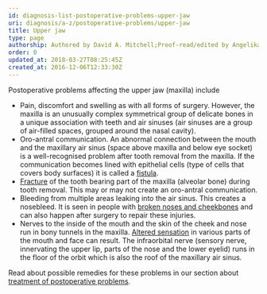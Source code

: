 ```yaml
---
id: diagnosis-list-postoperative-problems-upper-jaw
uri: diagnosis/a-z/postoperative-problems/upper-jaw
title: Upper jaw
type: page
authorship: Authored by David A. Mitchell;Proof-read/edited by Angelika Sebald
order: 0
updated_at: 2018-03-27T08:25:45Z
created_at: 2016-12-06T12:33:30Z
---
```


<p>Postoperative problems affecting the upper jaw (maxilla) include</p>
<ul>
    <li>Pain, discomfort and swelling as with all forms of surgery.
        However, the maxilla is an unusually complex symmetrical
        group of delicate bones in a unique association with
        teeth and air sinuses (air sinuses are a group of air-filled
        spaces, grouped around the nasal cavity).</li>
    <li>Oro-antral communication. An abnormal connection between
        the mouth and the maxillary air sinus (space above maxilla
        and below eye socket) is a well-recognised problem after
        tooth removal from the maxilla. If the communication
        becomes lined with epithelial cells (type of cells that
        covers body surfaces) it is called a <a href="/diagnosis/a-z/fistula">fistula</a>.</li>
    <li><a href="/diagnosis/a-z/fracture">Fracture</a> of the tooth
        bearing part of the maxilla (alveolar bone) during tooth
        removal. This may or may not create an oro-antral communication.</li>
    <li>Bleeding from multiple areas leaking into the air sinus.
        This creates a nosebleed. It is seen in people with
        <a href="/diagnosis/a-z/fracture">broken noses and cheekbones</a> and can also happen after
            surgery to repair these injuries.</li>
    <li>Nerves to the inside of the mouth and the skin of the cheek
        and nose run in bony tunnels in the maxilla. <a href="/diagnosis/a-z/neuropathies">Altered sensation</a>        in various parts of the mouth and face can result. The
        infraorbital nerve (sensory nerve, innervating the upper
        lip, parts of the nose and the lower eyelid) runs in
        the floor of the orbit which is also the roof of the
        maxillary air sinus.</li>
</ul>
<aside>
    <p>Read about possible remedies for these problems in our section
        about <a href="/treatment/surgery/postoperative-problems">treatment of postoperative problems</a>.</p>
</aside>
